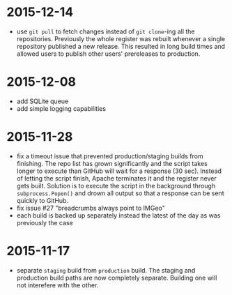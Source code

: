 # 2015-12-14

- use `git pull` to fetch changes instead of `git clone`-ing all the repositories. Previously the whole register was rebuilt whenever a single repository published a new release. This resulted in long build times and allowed users to publish other users' prereleases to production.    

# 2015-12-08

- add SQLite queue
- add simple logging capabilities

# 2015-11-28

- fix a timeout issue that prevented production/staging builds from finishing. The repo list has grown significantly and the script takes longer to execute than GitHub will wait for a response (30 sec). Instead of letting the script finish, Apache terminates it and the register never gets built. Solution is to execute the script in the background through `subprocess.Popen()` and drown all output so that a response can be sent quickly to GitHub.
- fix issue #27 "breadcrumbs always point to IMGeo"
- each build is backed up separately instead the latest of the day as was previously the case

# 2015-11-17 

- separate `staging` build from `production` build. The staging and production build paths are now completely separate. Building one will not interefere with the other. 
